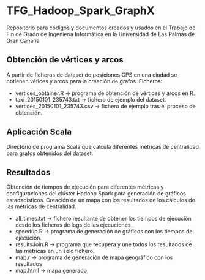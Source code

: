 # TFG_Hadoop_Spark_GraphX

Repositorio para códigos y documentos creados y usados en el Trabajo de Fin de Grado de Ingeniería Informática en la Universidad de Las Palmas de Gran Canaria

## Obtención de vértices y arcos
A partir de ficheros de dataset de posiciones GPS en una ciudad se obtienen vétices y arcos para la creación de grafos.
Ficheros:
- vertices_obtainer.R -> programa de obtención de vértices y arcos en R.
- taxi_20150101_235743.txt -> fichero de ejemplo del dataset.
- vertices_20150101_235743.csv -> fichero de ejemplo tras el proceso de obtención.

## Aplicación Scala
Directorio de programa Scala que calcula diferentes métricas de centralidad para grafos obtenidos del dataset.

## Resultados
Obtención de tiempos de ejecución para diferentes métricas y configuraciones del clúster Hadoop Spark para generación de gráficos estadadísticos.
Creación de un mapa con los resultados de los cálculos de las métricas de centralidad.
- all_times.txt -> fichero resultante de obtener los tiempos de ejecución desde los ficheros de logs de las ejecuciones
- speedup.R -> programa de generación de gráficos con los tiempos de ejecución.
- resultsJoin.R -> programa que recupera y une todos los resultados de las métricas en un solo fichero.
- map.r -> programa de generación de mapa geográfico con los resultados
- map.html -> mapa generado
